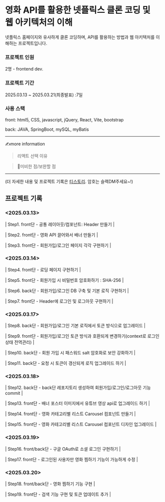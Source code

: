 # 영화 API를 활용한 넷플릭스 클론 코딩 및 웹 아키텍처의 이해

넷플릭스 홈페이지와 유사하게 클론 코딩하며, API를 활용하는 방법과 웹 아키텍처를 이해하는 프로젝트입니다.

### 프로젝트 인원

2명 - frontend dev.

### 프로젝트 기간

2025.03.13 ~ 2025.03.21(최종발표) :7일

### 사용 스택

front: html5, CSS, javascript, jQuery, React, Vite, bootstrap

back: JAVA, SpringBoot, mySQL, myBatis

---

✍️more information

> 리액트 선택 이유

> 🔴미비한 점/보완할 점

---

(더 자세한 내용 및 프로젝트 기록은 [티스토리](https://kenco.tistory.com/56). 암호는 슬랙DM주세요~!)

## 프로젝트 기록

### <2025.03.13>

| Step1. front단 - 공통 레이아웃/컴포넌트: Header 만들기 |

| Step2. front단 - 영화 API 끌어와서 배너 만들기 |

| Step3. front단 - 회원가입/로그인 페이지 각각 구현하기 |

### <2025.03.14>

| Step4. front단 - 로딩 페이지 구현하기 |

| Step5. front단 - 회원가입 시 비밀번호 암호화하기 : SHA-256 |

| Step6. back단 - 회원가입/로그인 DB 구축 및 기본 로직 구현하기 |

| Step7. front단 - Header에 로그인 및 로그아웃 구현하기 |

### <2025.03.17>

| Step8. back단 - 회원가입/로그인 기본 로직에서 토큰 방식으로 업그레이드 |

| Step9. front단 - 회원가입/로그인 토큰 방식과 호환되게 변경하기(context로 로그인 상태 전역관리) |

| Step10. back단 - 회원 가입 시 패스워드 salt 암호화로 보안 강화하기 |

| Step11. back단 - 요청 시 토큰이 갱신되게 로직 업그레이드 하기 |

### <2025.03.18>

| Step12. back단 - back단 레포지토리 생성하여 회원가입/로그인/로그아웃 기능 commit |

| Step13. front단 - 배너 포스터 이미지에서 유튜브 영상 api로 업그레이드 하기 |

| Step14. front단 - 영화 카테고리별 리스트 Carousel 컴포넌트 만들기 |

| Step15. front단 - 영화 카테고리별 리스트 Carousel 컴포넌트 디자인 업그레이드 |

### <2025.03.19>

| Step16. front/back단 - 구글 OAuth로 소셜 로그인 구현하기 |

| Step17. front단 - 로그인된 사용자만 영화 찜하기 기능이 가능하게 수정 |

### <2025.03.20>

| Step18. front/back단 - 영화 찜하기 기능 구현 |

| Step19. front단 - 검색 기능 구현 및 토큰 업데이트 추가 |
